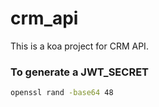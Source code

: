 # crm_api

This is a koa project for CRM API.

### To generate a JWT_SECRET

```bash
openssl rand -base64 48
```
